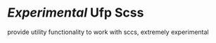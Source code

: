 # *Experimental* Ufp Scss

provide utility functionality to work with sccs, extremely experimental
 
